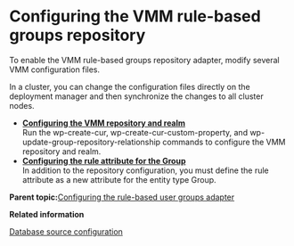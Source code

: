 # Configuring the VMM rule-based groups repository

To enable the VMM rule-based groups repository adapter, modify several VMM configuration files.

In a cluster, you can change the configuration files directly on the deployment manager and then synchronize the changes to all cluster nodes.

-   **[Configuring the VMM repository and realm](../admin-system/rbug_cfg_vmm_rps_rlm.md)**  
Run the wp-create-cur, wp-create-cur-custom-property, and wp-update-group-repository-relationship commands to configure the VMM repository and realm.
-   **[Configuring the rule attribute for the Group](../admin-system/rbug_cfg_vmm_attrb.md)**  
In addition to the repository configuration, you must define the rule attribute as a new attribute for the entity type Group.

**Parent topic:**[Configuring the rule-based user groups adapter](../admin-system/rbug_instl.md)

**Related information**  


[Database source configuration ](../admin-system/rbug_dsrc_cfg.md)

